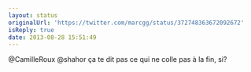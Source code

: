 ```yaml
---
layout: status
originalUrl: 'https://twitter.com/marcgg/status/372748363672092672'
isReply: true
date: 2013-08-28 15:51:49
---
```


@CamilleRoux @shahor ça te dit pas ce qui ne colle pas à la fin, si?
